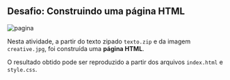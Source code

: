 ## Desafio: Construindo uma página HTML

![pagina](https://user-images.githubusercontent.com/100809861/182268493-2af0c548-f832-47de-9b38-ce18e9e81d91.png)

Nesta atividade, a partir do texto zipado `texto.zip` e da imagem `creative.jpg`, foi construída uma **página HTML**.

O resultado obtido pode ser reproduzido a partir dos arquivos `index.html` e `style.css`.
